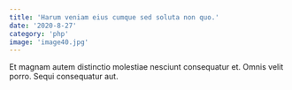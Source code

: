 ```yaml
---
title: 'Harum veniam eius cumque sed soluta non quo.'
date: '2020-8-27'
category: 'php'
image: 'image40.jpg'
---
```


Et magnam autem distinctio molestiae nesciunt consequatur et. Omnis velit porro. Sequi consequatur aut.
